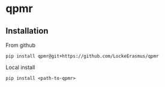 # qpmr

## Installation

From github
```
pip install qpmr@git+https://github.com/LockeErasmus/qpmr
```

Local install
```
pip install <path-to-qpmr>
```